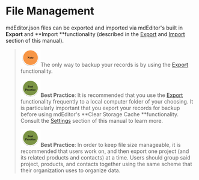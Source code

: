 # File Management

mdEditor.json files can be exported and imported via mdEditor's built in **Export** and **Import **functionality \(described in the [Export](/export.md) and [Import](/import.md) section of this manual\).

> ![](/assets/note_small.png)The only way to backup your records is by using the [Export](/export.md) functionality.
>
> ![](/assets/best_practice_small.png)**Best Practice**: It is recommended that you use the [Export](/export.md) functionality frequently to a local computer folder of your choosing. It is particularly important that you export your records for backup before using mdEditor's **Clear Storage Cache **functionality. Consult the [Settings](/settings.md) section of this manual to learn more.
>
> ![](/assets/best_practice_small.png)**Best Practice**: In order to keep file size manageable, it is recommended that users work on, and then export one project \(and its related products and contacts\) at a time. Users should group said project, products, and contacts together using the same scheme that their organization uses to organize data.



